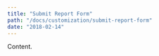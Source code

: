 ```yaml
---
title: "Submit Report Form"
path: "/docs/customization/submit-report-form"
date: "2018-02-14"
---
```


Content.


